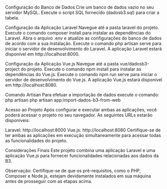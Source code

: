 Configuração do Banco de Dados
Crie um banco de dados vazio no seu servidor MySQL.
Execute o script SQL fornecido (dadosb3.sql) para criar a tabela.

Configuração da Aplicação Laravel
Navegue até a pasta laravel do projeto.
Execute o comando composer install para instalar as dependências do Laravel.
Abra o arquivo .env e atualize as configurações do banco de dados de acordo com a sua instalação.
Execute o comando php artisan serve para iniciar o servidor de desenvolvimento do Laravel.
A aplicação Laravel estará disponível em http://localhost:8000.

Configuração da Aplicação Vue.js
Navegue até a pasta vue/dadosb3-project do projeto.
Execute o comando npm install para instalar as dependências do Vue.js.
Execute o comando npm run serve para iniciar o servidor de desenvolvimento do Vue.js.
A aplicação Vue.js estará disponível em http://localhost:8080.

Comando Artisan
Para efetuar a importação de dados execute o comando: php artisan php artisan app:import-dados-b3-from-web

Acesso ao Projeto
Após configurar e executar ambas as aplicações, você poderá acessar o projeto no seu navegador. As seguintes URLs estarão disponíveis:

Laravel: http://localhost:8000
Vue.js: http://localhost:8080
Certifique-se de ter ambas as aplicações em execução simultaneamente para acessar todas as funcionalidades do projeto.

Considerações Finais
Este projeto combina uma aplicação Laravel e uma aplicação Vue.js para fornecer funcionalidades relacionadas aos dados da B3.

Observação: Certifique-se de que os pré-requisitos, como o PHP, Composer e Node.js, estejam devidamente instalados em sua máquina antes de prosseguir com as etapas acima.
